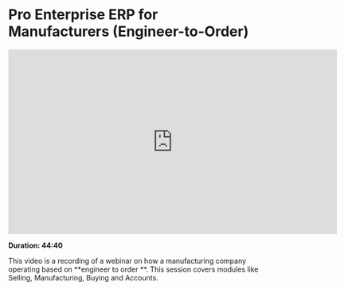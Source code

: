# Pro Enterprise ERP for Manufacturers (Engineer-to-Order)

<iframe width="660" height="371" src="https://www.youtube.com/embed/GANHuLUptBQ" frameborder="0" allowfullscreen></iframe>

**Duration: 44:40**

This video is a recording of a webinar on how a manufacturing company operating based on **engineer to order **. This session covers modules like Selling, Manufacturing, Buying and Accounts.